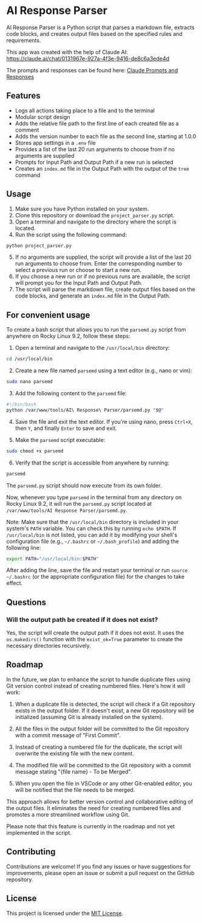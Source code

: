 # AI Response Parser

AI Response Parser is a Python script that parses a markdown file, extracts code blocks, and creates output files based on the specified rules and requirements.

This app was created with the help of Claude AI: https://claude.ai/chat/0131967e-927a-4f3e-9416-de8c6a3ede4d

The prompts and responses can be found here: [Claude Prompts and Responses](./docs/prompts.md)


## Features

- Logs all actions taking place to a file and to the terminal
- Modular script design
- Adds the relative file path to the first line of each created file as a comment
- Adds the version number to each file as the second line, starting at 1.0.0
- Stores app settings in a `.env` file
- Provides a list of the last 20 run arguments to choose from if no arguments are supplied
- Prompts for Input Path and Output Path if a new run is selected
- Creates an `index.md` file in the Output Path with the output of the `tree` command

## Usage

1. Make sure you have Python installed on your system.
2. Clone this repository or download the `project_parser.py` script.
3. Open a terminal and navigate to the directory where the script is located.
4. Run the script using the following command:

```bash
python project_parser.py
```

5. If no arguments are supplied, the script will provide a list of the last 20 run arguments to choose from. Enter the corresponding number to select a previous run or choose to start a new run.
6. If you choose a new run or if no previous runs are available, the script will prompt you for the Input Path and Output Path.
7. The script will parse the markdown file, create output files based on the code blocks, and generate an `index.md` file in the Output Path.

## For convenient usage
To create a bash script that allows you to run the `parsemd.py` script from anywhere on Rocky Linux 9.2, follow these steps:

1. Open a terminal and navigate to the `/usr/local/bin` directory:
```sh
cd /usr/local/bin
```

2. Create a new file named `parsemd` using a text editor (e.g., nano or vim):
```sh
sudo nano parsemd
```

3. Add the following content to the `parsemd` file:
```bash
#!/bin/bash
python /var/www/tools/AI\ Response\ Parser/parsemd.py "$@"
```

4. Save the file and exit the text editor. If you're using nano, press `Ctrl+X`, then `Y`, and finally `Enter` to save and exit.

5. Make the `parsemd` script executable:
```sh
sudo chmod +x parsemd
```

6. Verify that the script is accessible from anywhere by running:
```sh
parsemd
```

The `parsemd.py` script should now execute from its own folder.

Now, whenever you type `parsemd` in the terminal from any directory on Rocky Linux 9.2, it will run the `parsemd.py` script located at `/var/www/tools/AI Response Parser/parsemd.py`.

Note: Make sure that the `/usr/local/bin` directory is included in your system's `PATH` variable. You can check this by running `echo $PATH`. If `/usr/local/bin` is not listed, you can add it by modifying your shell's configuration file (e.g., `~/.bashrc` or `~/.bash_profile`) and adding the following line:

```sh
export PATH="/usr/local/bin:$PATH"
```
After adding the line, save the file and restart your terminal or run `source ~/.bashrc` (or the appropriate configuration file) for the changes to take effect.

## Questions

### Will the output path be created if it does not exist?

Yes, the script will create the output path if it does not exist. It uses the `os.makedirs()` function with the `exist_ok=True` parameter to create the necessary directories recursively.

## Roadmap

In the future, we plan to enhance the script to handle duplicate files using Git version control instead of creating numbered files. Here's how it will work:

1. When a duplicate file is detected, the script will check if a Git repository exists in the output folder. If it doesn't exist, a new Git repository will be initialized (assuming Git is already installed on the system).

2. All the files in the output folder will be committed to the Git repository with a commit message of "First Commit".

3. Instead of creating a numbered file for the duplicate, the script will overwrite the existing file with the new content.

4. The modified file will be committed to the Git repository with a commit message stating "{file name} - To be Merged".

5. When you open the file in VSCode or any other Git-enabled editor, you will be notified that the file needs to be merged.

This approach allows for better version control and collaborative editing of the output files. It eliminates the need for creating numbered files and promotes a more streamlined workflow using Git.

Please note that this feature is currently in the roadmap and not yet implemented in the script.

## Contributing

Contributions are welcome! If you find any issues or have suggestions for improvements, please open an issue or submit a pull request on the GitHub repository.

## License

This project is licensed under the [MIT License](LICENSE).